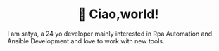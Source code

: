 
<h1 align="center">👋 Ciao,world!</h1>

<p>I am satya, a 24 yo developer mainly interested in Rpa Automation and Ansible Development and love to work with new tools.</p>


<!---
Satya-22/Satya-22 is a ✨ special ✨ repository because its `README.md` (this file) appears on your GitHub profile.
You can click the Preview link to take a look at your changes.
--->
